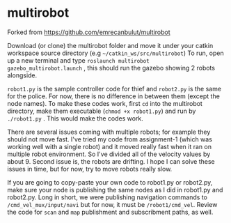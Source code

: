 # multirobot
Forked from https://github.com/emrecanbulut/multirobot

Download (or clone) the multirobot folder and move it under your catkin workspace source directory (e.g ```~/catkin_ws/src/multirobot```) 
To run, open up a new terminal and type ```roslaunch multirobot gazebo_multirobot.launch``` , this should run the gazebo showing 2 robots alongside.

```robot1.py``` is the sample controller code for thief and ```robot2.py``` is the same for the police. For now, there is no difference in between them (except the node names). To make these codes work, first ```cd``` into the multirobot directory, make them executable (```chmod +x robot1.py```) and run by ```./robot1.py``` .
This would make the codes work.

There are several issues coming with multiple robots; for example they should not move fast. I've tried my code from assignment-1 (which was working well with a single robot) and it moved really fast when it ran on multiple robot environment. So I've divided all of the velocity values by about 9. Second issue is, the robots are drifting. I hope I can solve these issues in time, but for now, try to move robots really slow.

If you are going to copy-paste your own code to robot1.py or robot2.py, make sure your node is publishing the same nodes as I did in robot1.py and robot2.py. Long in short, we were publishing navigation commands to ```/cmd_vel_mux/input/navi``` but for now, it must be ```/robot1/cmd_vel```. Review the code for ```scan``` and ```map``` publishment and subscribment paths, as well.

 
